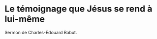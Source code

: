 Le témoignage que Jésus se rend à lui-même
===========================================

Sermon de Charles-Edouard Babut.
